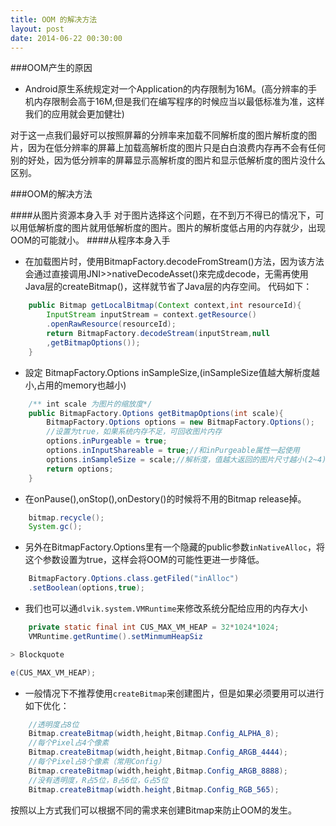 ```yaml
---
title: OOM 的解决方法
layout: post
date: 2014-06-22 00:30:00
---
```

###OOM产生的原因
+ Android原生系统规定对一个Application的内存限制为16M。(高分辨率的手机内存限制会高于16M,但是我们在编写程序的时候应当以最低标准为准，这样我们的应用就会更加健壮)

对于这一点我们最好可以按照屏幕的分辨率来加载不同解析度的图片解析度的图片，因为在低分辨率的屏幕上加载高解析度的图片只是白白浪费内存再不会有任何别的好处，因为低分辨率的屏幕显示高解析度的图片和显示低解析度的图片没什么区别。

###OOM的解决方法

####从图片资源本身入手
对于图片选择这个问题，在不到万不得已的情况下，可以用低解析度的图片就用低解析度的图片。图片的解析度低占用的内存就少，出现OOM的可能就小。
####从程序本身入手

+ 在加载图片时，使用BitmapFactory.decodeFromStream()方法，因为该方法会通过直接调用JNI>>nativeDecodeAsset()來完成decode，无需再使用Java层的createBitmap()，这样就节省了Java层的内存空间。
代码如下：

```java
    public Bitmap getLocalBitmap(Context context,int resourceId){
        InputStream inputStream = context.getResource()
        .openRawResource(resourceId);
        return BitmapFactory.decodeStream(inputStream,null
        ,getBitmapOptions());
    }
```

+ 設定 BitmapFactory.Options inSampleSize,(inSampleSize值越大解析度越小,占用的memory也越小)

```java
    /** int scale 为图片的缩放度*/
    public BitmapFactory.Options getBitmapOptions(int scale){
        BitmapFactory.Options options = new BitmapFactory.Options();
        //设置为true，如果系统内存不足，可回收图片内存
        options.inPurgeable = true; 
        options.inInputShareable = true;//和inPurgeable属性一起使用
        options.inSampleSize = scale;//解析度，值越大返回的图片尺寸越小(2~4)
        return options;
    }
```
+ 在onPause(),onStop(),onDestory()的时候将不用的Bitmap release掉。

```java
    bitmap.recycle(); 
    System.gc();
```

+ 另外在BitmapFactory.Options里有一个隐藏的public参数`inNativeAlloc`，将这个参数设置为true，这样会将OOM的可能性更进一步降低。

```java
    BitmapFactory.Options.class.getFiled("inAlloc")
    .setBoolean(options,true);
```
+ 我们也可以通`dlvik.system.VMRuntime`来修改系统分配给应用的内存大小

```java
    private static final int CUS_MAX_VM_HEAP = 32*1024*1024;
    VMRuntime.getRuntime().setMinmumHeapSiz

> Blockquote

e(CUS_MAX_VM_HEAP);
```
+ 一般情况下不推荐使用`createBitmap`来创建图片，但是如果必须要用可以进行如下优化：

```java
    //透明度占8位
    Bitmap.createBitmap(width,height,Bitmap.Config_ALPHA_8);
    //每个Pixel占4个像素
    Bitmap.createBitmap(width,height,Bitmap.Config_ARGB_4444);
    //每个Pixel占8个像素（常用Config）
    Bitmap.createBitmap(width,height,Bitmap.Config_ARGB_8888);
    //没有透明度，R占5位，B占6位，G占5位
    Bitmap.createBitmap(width.height,Bitmap.Config_RGB_565);
```
按照以上方式我们可以根据不同的需求来创建Bitmap来防止OOM的发生。

